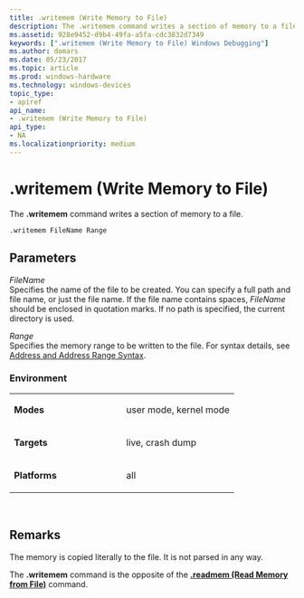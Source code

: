 ```yaml
---
title: .writemem (Write Memory to File)
description: The .writemem command writes a section of memory to a file.
ms.assetid: 928e9452-d9b4-49fa-a5fa-cdc3832d7349
keywords: [".writemem (Write Memory to File) Windows Debugging"]
ms.author: domars
ms.date: 05/23/2017
ms.topic: article
ms.prod: windows-hardware
ms.technology: windows-devices
topic_type:
- apiref
api_name:
- .writemem (Write Memory to File)
api_type:
- NA
ms.localizationpriority: medium
---
```


# .writemem (Write Memory to File)


The **.writemem** command writes a section of memory to a file.

```
.writemem FileName Range 
```

## <span id="ddk_meta_write_memory_to_file_dbg"></span><span id="DDK_META_WRITE_MEMORY_TO_FILE_DBG"></span>Parameters


<span id="_______FileName______"></span><span id="_______filename______"></span><span id="_______FILENAME______"></span> *FileName*   
Specifies the name of the file to be created. You can specify a full path and file name, or just the file name. If the file name contains spaces, *FileName* should be enclosed in quotation marks. If no path is specified, the current directory is used.

<span id="_______Range______"></span><span id="_______range______"></span><span id="_______RANGE______"></span> *Range*   
Specifies the memory range to be written to the file. For syntax details, see [Address and Address Range Syntax](address-and-address-range-syntax.md).

### <span id="Environment"></span><span id="environment"></span><span id="ENVIRONMENT"></span>Environment

<table>
<colgroup>
<col width="50%" />
<col width="50%" />
</colgroup>
<tbody>
<tr class="odd">
<td align="left"><p><strong>Modes</strong></p></td>
<td align="left"><p>user mode, kernel mode</p></td>
</tr>
<tr class="even">
<td align="left"><p><strong>Targets</strong></p></td>
<td align="left"><p>live, crash dump</p></td>
</tr>
<tr class="odd">
<td align="left"><p><strong>Platforms</strong></p></td>
<td align="left"><p>all</p></td>
</tr>
</tbody>
</table>

 

Remarks
-------

The memory is copied literally to the file. It is not parsed in any way.

The **.writemem** command is the opposite of the [**.readmem (Read Memory from File)**](-readmem--read-memory-from-file-.md) command.

 

 





